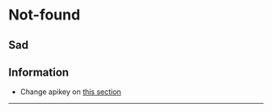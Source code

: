 # Not-found
Sad
---

## Information
- Change apikey on [this section](https://github.com/L-M0/Not-found/blob/main/database/json/apikey.json)

---

